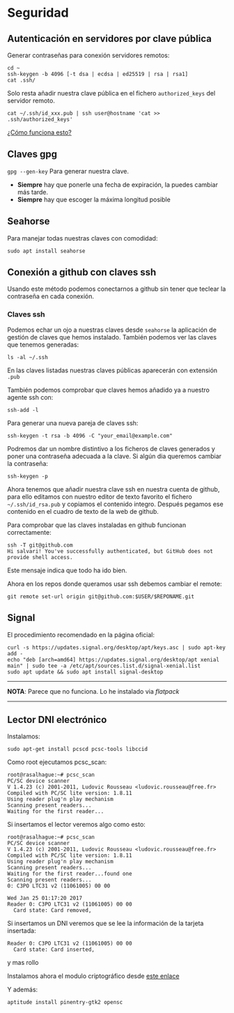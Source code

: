 # Seguridad

## Autenticación en servidores por clave pública

Generar contraseñas para conexión servidores remotos:

~~~~
cd ~
ssh-keygen -b 4096 [-t dsa | ecdsa | ed25519 | rsa | rsa1]
cat .ssh/
~~~~

Solo resta añadir nuestra clave pública en el fichero
`authorized_keys` del servidor remoto.

~~~~
cat ~/.ssh/id_xxx.pub | ssh user@hostname 'cat >> .ssh/authorized_keys'
~~~~

[¿Cómo funciona esto?](https://www.digitalocean.com/community/tutorials/understanding-the-ssh-encryption-and-connection-process)

## Claves gpg

`gpg --gen-key` Para generar nuestra clave.

* __Siempre__ hay que ponerle una fecha de expiración, la puedes cambiar más tarde.
* __Siempre__ hay que escoger la máxima longitud posible

## Seahorse

Para manejar todas nuestras claves con comodidad:
 
 `sudo apt install seahorse`
 
## Conexión a github con claves ssh

Usando este método podemos conectarnos a github sin tener que teclear
la contraseña en cada conexión.

### Claves ssh

Podemos echar un ojo a nuestras claves desde `seahorse` la aplicación
de gestión de claves que hemos instalado. También podemos ver las
claves que tenemos generadas:

~~~
ls -al ~/.ssh
~~~

En las claves listadas nuestras claves públicas aparecerán con
extensión `.pub`

También podemos comprobar que claves hemos añadido ya a nuestro agente
ssh con:

~~~
ssh-add -l
~~~

Para generar una nueva pareja de claves ssh:

~~~
ssh-keygen -t rsa -b 4096 -C "your_email@example.com"
~~~

Podremos dar un nombre distintivo a los ficheros de claves generados y
poner una contraseña adecuada a la clave. Si algún dia queremos
cambiar la contraseña:

~~~
ssh-keygen -p
~~~

Ahora tenemos que añadir nuestra clave ssh en nuestra cuenta de
github, para ello editamos con nuestro editor de texto favorito el
fichero `~/.ssh/id_rsa.pub` y copiamos el contenido integro. Después
pegamos ese contenido en el cuadro de texto de la web de github.

Para comprobar que las claves instaladas en github funcionan
correctamente:

~~~~
ssh -T git@github.com
Hi salvari! You've successfully authenticated, but GitHub does not provide shell access.
~~~~

Este mensaje indica que todo ha ido bien.

Ahora en los repos donde queramos usar ssh debemos cambiar el remote:

~~~~
git remote set-url origin git@github.com:$USER/$REPONAME.git
~~~~

## Signal

El procedimiento recomendado en la página oficial:

~~~~
curl -s https://updates.signal.org/desktop/apt/keys.asc | sudo apt-key add -
echo "deb [arch=amd64] https://updates.signal.org/desktop/apt xenial main" | sudo tee -a /etc/apt/sources.list.d/signal-xenial.list
sudo apt update && sudo apt install signal-desktop
~~~~

------------

__NOTA__: Parece que no funciona. Lo he instalado via _flatpack_

------------

## Lector DNI electrónico

Instalamos:

~~~~
sudo apt-get install pcscd pcsc-tools libccid
~~~~

Como root ejecutamos pcsc_scan:

~~~~
root@rasalhague:~# pcsc_scan 
PC/SC device scanner
V 1.4.23 (c) 2001-2011, Ludovic Rousseau <ludovic.rousseau@free.fr>
Compiled with PC/SC lite version: 1.8.11
Using reader plug'n play mechanism
Scanning present readers...
Waiting for the first reader...
~~~~

Si insertamos el lector veremos algo como esto:

~~~~
root@rasalhague:~# pcsc_scan 
PC/SC device scanner
V 1.4.23 (c) 2001-2011, Ludovic Rousseau <ludovic.rousseau@free.fr>
Compiled with PC/SC lite version: 1.8.11
Using reader plug'n play mechanism
Scanning present readers...
Waiting for the first reader...found one
Scanning present readers...
0: C3PO LTC31 v2 (11061005) 00 00

Wed Jan 25 01:17:20 2017
Reader 0: C3PO LTC31 v2 (11061005) 00 00
  Card state: Card removed,
~~~~

Si insertamos un DNI veremos que se lee la información de la tarjeta insertada:

~~~~
Reader 0: C3PO LTC31 v2 (11061005) 00 00
  Card state: Card inserted, 
~~~~

y mas rollo

Instalamos ahora el modulo criptográfico desde [este
enlace](https://www.dnielectronico.es/PortalDNIe/PRF1_Cons02.action?pag=REF_1112)


Y además:

~~~~
aptitude install pinentry-gtk2 opensc
~~~~
